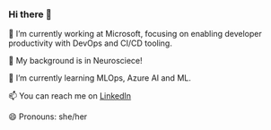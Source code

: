### Hi there 👋

🔭 I’m currently working at Microsoft, focusing on enabling developer productivity with DevOps and CI/CD tooling.

🧠 My background is in Neurosciece! 

🌱 I’m currently learning MLOps, Azure AI and ML.

📫 You can reach me on [LinkedIn](https://www.linkedin.com/in/martynamarcinkowska/)

😄 Pronouns: she/her

<!--
**tectonia/tectonia** is a ✨ _special_ ✨ repository because its `README.md` (this file) appears on your GitHub profile.

Here are some ideas to get you started:

- 🔭 I’m currently working on ...
- 🌱 I’m currently learning ...
- 👯 I’m looking to collaborate on ...
- 🤔 I’m looking for help with ...
- 💬 Ask me about ...
- 📫 How to reach me: ...
- 😄 Pronouns: ...
- ⚡ Fun fact: ...
-->
